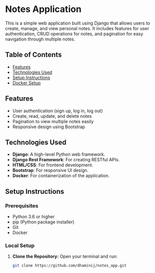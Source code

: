# Notes Application

This is a simple web application built using Django that allows users to create, manage, and view personal notes. It includes features for user authentication, CRUD operations for notes, and pagination for easy navigation through multiple notes.

## Table of Contents

- [Features](#features)
- [Technologies Used](#technologies-used)
- [Setup Instructions](#setup-instructions)
- [Docker Setup](#docker-setup)


## Features

- User authentication (sign up, log in, log out)
- Create, read, update, and delete notes
- Pagination to view multiple notes easily
- Responsive design using Bootstrap

## Technologies Used

- **Django**: A high-level Python web framework.
- **Django Rest Framework**: For creating RESTful APIs.
- **HTML/CSS**: For frontend development.
- **Bootstrap**: For responsive UI design.
- **Docker**: For containerization of the application.

## Setup Instructions

### Prerequisites

- Python 3.6 or higher
- pip (Python package installer)
- Git
- Docker 

### Local Setup

1. **Clone the Repository:**
   Open your terminal and run:
   ```bash
   git clone https://github.com/dhaminij/notes_app.git
